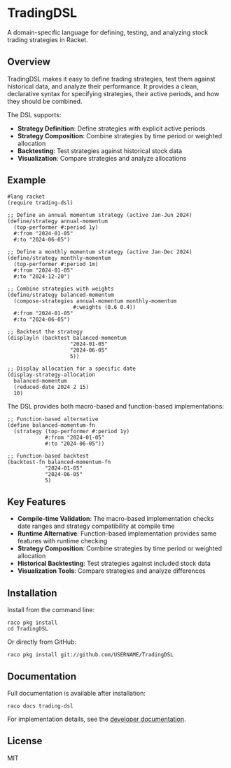 # TradingDSL

A domain-specific language for defining, testing, and analyzing stock trading strategies in Racket.

## Overview

TradingDSL makes it easy to define trading strategies, test them against historical data, and analyze their performance. It provides a clean, declarative syntax for specifying strategies, their active periods, and how they should be combined.

The DSL supports:

- **Strategy Definition**: Define strategies with explicit active periods
- **Strategy Composition**: Combine strategies by time period or weighted allocation
- **Backtesting**: Test strategies against historical stock data
- **Visualization**: Compare strategies and analyze allocations

## Example

```racket
#lang racket
(require trading-dsl)

;; Define an annual momentum strategy (active Jan-Jun 2024)
(define/strategy annual-momentum 
  (top-performer #:period 1y)
  #:from "2024-01-05" 
  #:to "2024-06-05")

;; Define a monthly momentum strategy (active Jan-Dec 2024)
(define/strategy monthly-momentum 
  (top-performer #:period 1m)
  #:from "2024-01-05" 
  #:to "2024-12-20")

;; Combine strategies with weights
(define/strategy balanced-momentum
  (compose-strategies annual-momentum monthly-momentum
                     #:weights (0.6 0.4))
  #:from "2024-01-05"
  #:to "2024-06-05")

;; Backtest the strategy
(displayln (backtest balanced-momentum 
                    "2024-01-05" 
                    "2024-06-05" 
                    5))

;; Display allocation for a specific date
(display-strategy-allocation 
  balanced-momentum 
  (reduced-date 2024 2 15) 
  10)
```

The DSL provides both macro-based and function-based implementations:

```racket
;; Function-based alternative
(define balanced-momentum-fn
  (strategy (top-performer #:period 1y)
            #:from "2024-01-05"
            #:to "2024-06-05"))
            
;; Function-based backtest
(backtest-fn balanced-momentum-fn
            "2024-01-05"
            "2024-06-05"
            5)
```

## Key Features

- **Compile-time Validation**: The macro-based implementation checks date ranges and strategy compatibility at compile time
- **Runtime Alternative**: Function-based implementation provides same features with runtime checking
- **Strategy Composition**: Combine strategies by time period or weighted allocation
- **Historical Backtesting**: Test strategies against included stock data
- **Visualization Tools**: Compare strategies and analyze differences

## Installation

Install from the command line:

```
raco pkg install
cd TradingDSL
```

Or directly from GitHub:

```
raco pkg install git://github.com/USERNAME/TradingDSL
```

## Documentation

Full documentation is available after installation:

```
raco docs trading-dsl
```

For implementation details, see the [developer documentation](private/README.md).

## License

MIT